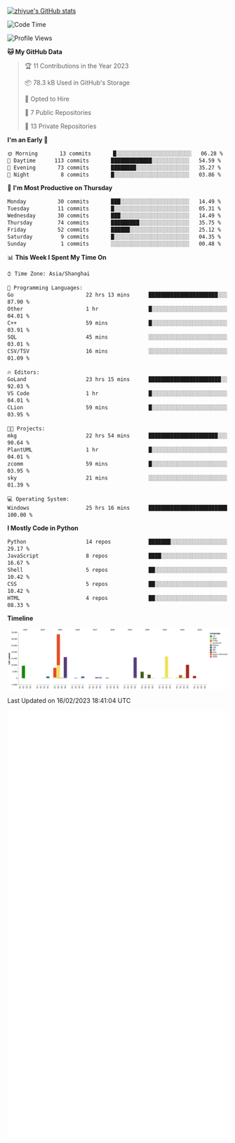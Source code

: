 
[![zhiyue's GitHub stats](https://github-readme-stats.vercel.app/api?username=zhiyue)](https://github.com/anuraghazra/github-readme-stats&&show_icons=true)

<!--START_SECTION:waka-->
![Code Time](http://img.shields.io/badge/Code%20Time-892%20hrs%2038%20mins-blue)

![Profile Views](http://img.shields.io/badge/Profile%20Views-5-blue)

**🐱 My GitHub Data** 

> 🏆 11 Contributions in the Year 2023
 > 
> 📦 78.3 kB Used in GitHub's Storage 
 > 
> 💼 Opted to Hire
 > 
> 📜 7 Public Repositories 
 > 
> 🔑 13 Private Repositories  
 > 
**I'm an Early 🐤** 

```text
🌞 Morning       13 commits       █░░░░░░░░░░░░░░░░░░░░░░░░   06.28 % 
🌆 Daytime      113 commits       █████████████░░░░░░░░░░░░   54.59 % 
🌃 Evening       73 commits       ████████░░░░░░░░░░░░░░░░░   35.27 % 
🌙 Night          8 commits       █░░░░░░░░░░░░░░░░░░░░░░░░   03.86 % 

```
📅 **I'm Most Productive on Thursday** 

```text
Monday          30 commits       ███░░░░░░░░░░░░░░░░░░░░░░   14.49 % 
Tuesday         11 commits       █░░░░░░░░░░░░░░░░░░░░░░░░   05.31 % 
Wednesday       30 commits       ███░░░░░░░░░░░░░░░░░░░░░░   14.49 % 
Thursday        74 commits       █████████░░░░░░░░░░░░░░░░   35.75 % 
Friday          52 commits       ██████░░░░░░░░░░░░░░░░░░░   25.12 % 
Saturday         9 commits       █░░░░░░░░░░░░░░░░░░░░░░░░   04.35 % 
Sunday           1 commits       ░░░░░░░░░░░░░░░░░░░░░░░░░   00.48 % 

```


📊 **This Week I Spent My Time On** 

```text
⌚︎ Time Zone: Asia/Shanghai

💬 Programming Languages: 
Go                       22 hrs 13 mins      ██████████████████████░░░   87.90 % 
Other                    1 hr                █░░░░░░░░░░░░░░░░░░░░░░░░   04.01 % 
C++                      59 mins             █░░░░░░░░░░░░░░░░░░░░░░░░   03.91 % 
SQL                      45 mins             ░░░░░░░░░░░░░░░░░░░░░░░░░   03.01 % 
CSV/TSV                  16 mins             ░░░░░░░░░░░░░░░░░░░░░░░░░   01.09 % 

🔥 Editors: 
GoLand                   23 hrs 15 mins      ███████████████████████░░   92.03 % 
VS Code                  1 hr                █░░░░░░░░░░░░░░░░░░░░░░░░   04.01 % 
CLion                    59 mins             █░░░░░░░░░░░░░░░░░░░░░░░░   03.95 % 

🐱‍💻 Projects: 
mkg                      22 hrs 54 mins      ██████████████████████░░░   90.64 % 
PlantUML                 1 hr                █░░░░░░░░░░░░░░░░░░░░░░░░   04.01 % 
zcomm                    59 mins             █░░░░░░░░░░░░░░░░░░░░░░░░   03.95 % 
sky                      21 mins             ░░░░░░░░░░░░░░░░░░░░░░░░░   01.39 % 

💻 Operating System: 
Windows                  25 hrs 16 mins      █████████████████████████   100.00 % 

```

**I Mostly Code in Python** 

```text
Python                   14 repos            ███████░░░░░░░░░░░░░░░░░░   29.17 % 
JavaScript               8 repos             ████░░░░░░░░░░░░░░░░░░░░░   16.67 % 
Shell                    5 repos             ██░░░░░░░░░░░░░░░░░░░░░░░   10.42 % 
CSS                      5 repos             ██░░░░░░░░░░░░░░░░░░░░░░░   10.42 % 
HTML                     4 repos             ██░░░░░░░░░░░░░░░░░░░░░░░   08.33 % 

```


**Timeline**

![Chart not found](https://raw.githubusercontent.com/zhiyue/zhiyue/main/charts/bar_graph.png) 


 Last Updated on 16/02/2023 18:41:04 UTC
<!--END_SECTION:waka-->

<!-- [![Top Langs](https://github-readme-stats.vercel.app/api/top-langs/?username=zhiyue)](https://github.com/anuraghazra/github-readme-stats) -->

![](./github-metrics.svg)

